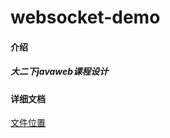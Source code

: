 # websocket-demo

#### 介绍
##### 大二下javaweb课程设计

#### 详细文档
[文件位置](https://github.com/Miraitow/webqq/files/14429475/web.docx)